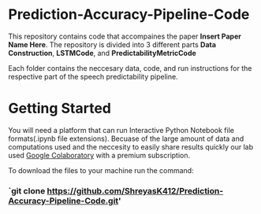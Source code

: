# Prediction-Accuracy-Pipeline-Code

This repository contains code that accompaines the paper **Insert Paper Name Here**. The repository is divided into 3 different parts **Data Construction**, **LSTMCode**, and **PredictabilityMetricCode**

Each folder contains the neccesary data, code, and run instructions for the respective part of the speech predictability pipeline.

# Getting Started
You will need a platform that can run Interactive Python Notebook file formats(.ipynb file extensions). Becuase of the large amount of data and computations used and the neccesity to easily share results quickly our lab used [Google Colaboratory](https://colab.google/) with a premium subscription.

To download the files to your machine run the command:
### `git clone https://github.com/ShreyasK412/Prediction-Accuracy-Pipeline-Code.git'
